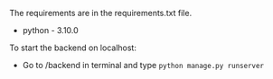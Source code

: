 The requirements are in the requirements.txt file.
  - python - 3.10.0

To start the backend on localhost:
- Go to /backend in terminal and type `python manage.py runserver`


